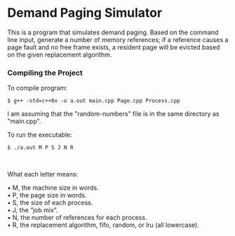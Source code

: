 # Demand Paging Simulator

This is a program that simulates demand paging. Based on the command line input, generate a number of memory references; if a reference causes a page fault and no free frame exists, a resident page will be evicted based on the given replacement algorithm.

### Compiling the Project

To compile program:

`$ g++ -std=c++0x -o a.out main.cpp Page.cpp Process.cpp`

I am assuming that the "random-numbers" file is in the same directory as "main.cpp".

To run the executable:

`$ ./a.out M P S J N R`

<br />

What each letter means:

• M, the machine size in words.  
• P, the page size in words.  
• S, the size of each process.  
• J, the “job mix”.  
• N, the number of references for each process.  
• R, the replacement algorithm, fifo, random, or lru (all lowercase).
